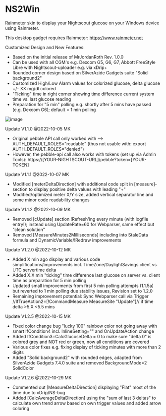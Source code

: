 # NS2Win
 Rainmeter skin to display your Nightscout glucose on your Windows device using Rainmeter.
 
 This desktop gadget requires Rainmeter: https://www.rainmeter.net
 
 Customized Design and New Features:
 - Based on the initial release of MrJordanRoth Rev. 1.0.0 
 - Can be used with all CGM's e.g. Dexcom G5, G6, G7, Abbott FreeStyle Libre with Nightscout-uploader e.g. via xDrip+
 - Rounded corner design based on SilverAzide Gadgets suite "Solid background2"
 - Customized High/Low Alarm values for colorized glucose, delta glucose +/- XX mg/dl colored
 - "Ticking" time in right corner showing time difference current system time vs. last glucose reading
 - Preparation for "5 min" polling e.g. shortly after 5 mins have passed (e.g. Dexcom G6); default = 1 min polling
 
 ![image](https://user-images.githubusercontent.com/60714349/198903610-f6f894e9-ea6e-40ee-8137-324822a9fb22.png)
 
 Update V1.1.0 @2022-10-05 MK
 - Original pebble API call only worked with --> AUTH_DEFAULT_ROLES="readable" (thus not usable with: export AUTH_DEFAULT_ROLES="denied")
 - However, the pebble-api call also works with tokens (set up via Admin Tools): https://[YOUR-NIGHTSCOUT-URL]/pebble?token=[YOUR-TOKEN]
 
 Update V1.1.1 @2022-10-07 MK
 - Modified [meterDeltaDirection] with additional code split in [measure]-section to display positive delta values with leading "+"
 - Modified/optimized meter X/Y size, added vertical separator line and some minor code readability changes
 
 Update V1.1.2 @2022-10-09 MK
 - Removed [cUpdate] section !Refresh'ing every minute (with logfile entry!); instead using UpdateRate=60 for Webparser, same effect but "clean solution"
 - Removed [MeasureMinutes2Milliseconds] including into StaleData formula and DynamicVariable/!Redraw improvements
 
 Update V1.2.0 @2022-10-12 MK
 - Added X min ago display and various code simplifications/improvements incl. TimeZone/DaylightSavings client vs UTC servertime delta
 - Added X.X min "ticking" time difference last glucose on server vs. client time as preparation for 5 min polling
 - Updated small improvements from first 5 min polling attempts (1.1.5a) but reverted to 1 min polling due stability issues, Revision set to 1.2.0
 - Remaining improvement potential: Sync Webparser call via Trigger //IfTrueAction2=[!CommandMeasure MeasureSite "Update"]// if time delta >5.X <5.5 mins
 
 Update V1.2.5 @2022-10-15 MK
 - Fixed color change bug "lucky 100" rainbow color not going away with smart IfCondition4 incl. InlineSetting="" and OnUpdateAction change
 - Added IfCondition3=CalcGlucoseDelta = 0 to make sure "delta 0" is colored grey and NOT red or green, now all conditions are covered
 - Various color fixes e.g. fixing display of ticking minutes with more than 2 digits
 - Added "Solid background2" with rounded edges, adapted from SilverAzide Gadgets 7.4.0 suite and removed BackgroundMode=2 SolidColor
 
 Update V1.2.6 @2022-10-29 MK
 - Commented out [MeasureDeltaDirection] displaying "Flat" most of the time due to xDrip/NS-bug
 - Added [CalcAverageDeltaDirection] using the "sum of last 3 deltas" to calculate own trend arrow based on own trigger values and added arrow coloring
